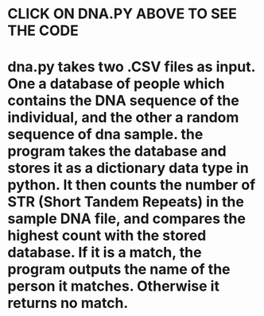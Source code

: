 # **CLICK ON DNA.PY ABOVE TO SEE THE CODE**
>>>

# dna.py takes two .CSV files as input. One a database of people which contains the DNA sequence of the individual, and the other a random sequence of dna sample. the program takes the database and stores it as a dictionary data type in python. It then counts the number of STR (Short Tandem Repeats) in the sample DNA file, and compares the highest count with the stored database. If it is a match, the program outputs the name of the person it matches. Otherwise it returns no match. 
